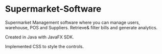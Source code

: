 # Supermarket-Software
Supermarket Management software where you can manage users, warehouse, POS and Suppliers.
Retrieve& filter bills and generate analytics.

Created in Java with JavaFX SDK.

Implemented CSS to style the controls.

